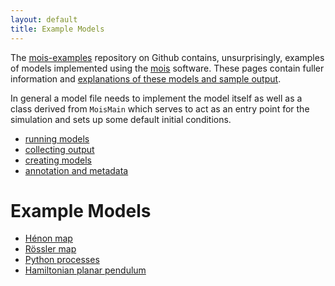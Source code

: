 ```yaml
---
layout: default
title: Example Models
---
```


The [mois-examples](https://github.com/edinburgh-rbm/mois-examples)
repository on Github contains, unsurprisingly, examples of models
implemented using the [mois](/mois) software. These pages contain
fuller information and [explanations of these models and sample
output](#example-models).

In general a model file needs to implement the model itself as
well as a class derived from `MoisMain` which serves to act as
an entry point for the simulation and sets up some default 
initial conditions.

  * [running models](running.html)
  * [collecting output](output.html)
  * [creating models](models.html)
  * [annotation and metadata](annotation.html)

Example Models
==============


  * [Hénon map](henon)
  * [Rössler map](roessler)
  * [Python processes](python)
  * [Hamiltonian planar pendulum](pendulum)
